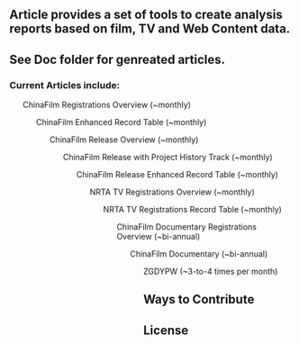 ## Article provides a set of tools to create analysis reports based on film, TV and Web Content data.

## See Doc folder for genreated articles.
### Current Articles include:
  <ul> ChinaFilm Registrations Overview (~monthly)
  <ul> ChinaFilm Enhanced Record Table (~monthly)
  <ul> ChinaFilm Release Overview (~monthly)
  <ul> ChinaFilm Release with Project History Track (~monthly)
  <ul> ChinaFilm Release Enhanced Record Table (~monthly)
  <ul> NRTA TV Registrations Overview (~monthly)
  <ul> NRTA TV Registrations Record Table (~monthly)
  <ul> ChinaFilm Documentary Registrations Overview (~bi-annual)
  <ul> ChinaFilm Documentary (~bi-annual)
  <ul> ZGDYPW (~3-to-4 times per month)

## Ways to Contribute

## License
